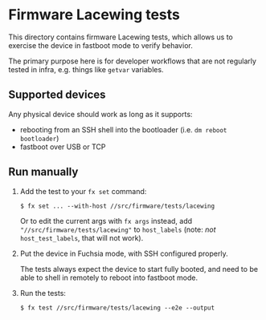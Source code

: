 # Firmware Lacewing tests

This directory contains firmware Lacewing tests, which allows us to exercise the
device in fastboot mode to verify behavior.

The primary purpose here is for developer workflows that are not regularly
tested in infra, e.g. things like `getvar` variables.

## Supported devices

Any physical device should work as long as it supports:

* rebooting from an SSH shell into the bootloader (i.e. `dm reboot bootloader`)
* fastboot over USB or TCP

## Run manually

1.  Add the test to your `fx set` command:

    ```shell
    $ fx set ... --with-host //src/firmware/tests/lacewing
    ```

    Or to edit the current args with `fx args` instead, add `"//src/firmware/tests/lacewing"` to
    `host_labels` (note: *not* `host_test_labels`, that will not work).

2.  Put the device in Fuchsia mode, with SSH configured properly.

    The tests always expect the device to start fully booted, and need to be
    able to shell in remotely to reboot into fastboot mode.

3.  Run the tests:

    ```
    $ fx test //src/firmware/tests/lacewing --e2e --output
    ```
